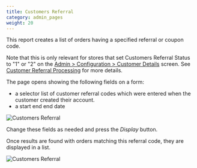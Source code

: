 ```yaml
---
title: Customers Referral 
category: admin_pages
weight: 20
---
```


This report creates a list of orders having a specified referral or coupon code.

Note that this is only relevant for stores that set Customers Referral Status to "1" or "2" on the [Admin > Configuration > Customer Details](/user/admin_pages/configuration/configuration_customerdetails/) screen.   See [Customer Referral Processing](/user/reporting/customer_referral/) for more details.

The page opens showing the following fields on a form:

- a selector list of customer referral codes which were entered when the customer created their account. 
- a start end end date 

![Customers Referral](/images/customers_referral.png) 

Change these fields as needed and press the *Display* button. 

Once results are found with orders matching this referral code, they are displayed in a list. 

![Customers Referral](/images/customers_referral_result.png) 
